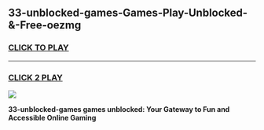 
## 33-unblocked-games-Games-Play-Unblocked-&-Free-oezmg
<h3>
<a href="https://premium76.site?title=33-unblocked-games&ref=24A">CLICK TO PLAY</a></h3>
<hr>

<h3>
<a href="https://premium76.site?title=33-unblocked-games&ref=24A">CLICK 2 PLAY</a>
  
</h3>

<a href="https://premium76.site?title=33-unblocked-games&ref=24A"><img src="https://clearcache.store/games.png"></a>


**33-unblocked-games games unblocked: Your Gateway to Fun and Accessible Online Gaming**
